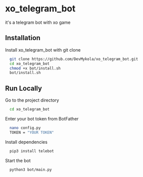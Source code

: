 # xo_telegram_bot

it's a telegram bot with xo game

## Installation

Install xo_telegram_bot with git clone

```bash
  git clone https://github.com/DevMykola/xo_telegram_bot.git
  cd xo_telegram_bot
  chmod +x bot/install.sh
  bot/install.sh
```
    
## Run Locally

Go to the project directory

```bash
  cd xo_telegram_bot
```

Enter your bot token from BotFather

```bash
  nano config.py
  TOKEN = "YOUR TOKEN"
```

Install dependencies

```bash
  pip3 install telebot
```

Start the bot

```bash
  python3 bot/main.py
```


